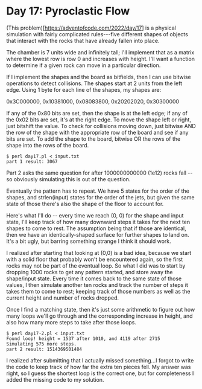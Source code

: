 # Day 17: Pyroclastic Flow

(This problem)[https://adventofcode.com/2022/day/17] is a physical
simulation with fairly complicated rules---five different shapes of objects
that interact with the rocks that have already fallen into place.

The chamber is 7 units wide and infinitely tall; I'll implement that as a
matrix where the lowest row is row 0 and increases with height. I'll want a
function to determine if a given rock can move in a particular direction.

If I implement the shapes and the board as bitfields, then I can use bitwise
operations to detect collisions. The shapes start at 2 units from the left
edge. Using 1 byte for each line of the shapes, my shapes are:

0x3C000000, 0x10381000, 0x08083800, 0x20202020, 0x30300000

If any of the 0x80 bits are set, then the shape is at the left edge; if any
of the 0x02 bits are set, it's at the right edge. To move the shape left or
right, just bitshift the value. To check for collisions moving down, just
bitwise AND the row of the shape with the appropriate row of the board and
see if any bits are set. To add the shape to the board, bitwise OR the rows
of the shape into the rows of the board.

```
$ perl day17.pl < input.txt 
part 1 result: 3067
```

Part 2 asks the same question for after 1000000000000 (1e12) rocks fall -- so
obviously simulating this is out of the question.

Eventually the pattern has to repeat. We have 5 states for the order of the
shapes, and strlen(input) states for the order of the jets, but given the
same state of those there's also the shape of the floor to account for.

Here's what I'll do -- every time we reach (0, 0) for the shape and input
state, I'll keep track of how many downward steps it takes for the next ten
shapes to come to rest. The assumption being that if those are identical,
then we have an identically-shaped surface for further shapes to land on.
It's a bit ugly, but barring something strange I think it should work.

I realized after starting that looking at (0,0) is a bad idea, because we
start with a solid floor that probably won't be encountered again, so the
first rocks may not be part of the eventual loop.  So what I did was to
start by dropping 1000 rocks to get any pattern started, and store away the
shape/input state. Every time it comes back to the same state of those
values, I then simulate another ten rocks and track the number of steps it
takes them to come to rest; keeping track of those numbers as well as the
current height and number of rocks dropped.

Once I find a matching state, then it's just some arithmetic to figure out
how many loops we'll go through and the corresponding increase in height,
and also how many more steps to take after those loops.

```
$ perl day17-2.pl < input.txt 
Found loop! height = 1537 after 1010, and 4119 after 2715
Simulating 575 more steps.
part 2 result: 1514369501484
```

I realized after submitting that I actually missed something...I forgot to
write the code to keep track of how far the extra ten pieces fell. My answer
was right, so I guess the shortest loop is the correct one, but for
completeness I added the missing code to my solution.
